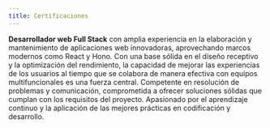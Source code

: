 ```yaml
---
title: Certificaciones
---
```


**Desarrollador web Full Stack** con amplia experiencia en la elaboración y
mantenimiento de aplicaciones web innovadoras, aprovechando marcos modernos
como React y Hono. Con una base sólida en el diseño receptivo y la optimización
del rendimiento, la capacidad de mejorar las experiencias de los usuarios al tiempo
que se colabora de manera efectiva con equipos multifuncionales es una fuerza
central. Competente en resolución de problemas y comunicación, comprometida a
ofrecer soluciones sólidas que cumplan con los requisitos del proyecto. Apasionado
por el aprendizaje continuo y la aplicación de las mejores prácticas en codificación
y desarrollo.
